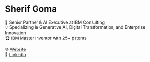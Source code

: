 # Sherif Goma

👋 Senior Partner & AI Executive at IBM Consulting  
💡 Specializing in Generative AI, Digital Transformation, and Enterprise Innovation  
🏆 IBM Master Inventor with 25+ patents  

🌐 [Website](https://sherifgoma.com)  
🔗 [LinkedIn](https://www.linkedin.com/in/sherifgoma)  
